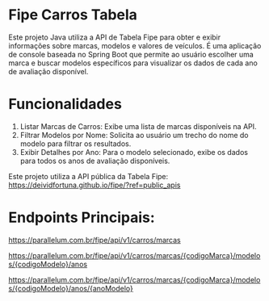 # Fipe Carros Tabela

Este projeto Java utiliza a API de Tabela Fipe para obter e exibir informações sobre marcas, modelos e valores de veículos.
É uma aplicação de console baseada no Spring Boot que permite ao usuário escolher uma marca e buscar modelos específicos para visualizar os dados de cada ano de avaliação disponível.

# Funcionalidades
1. Listar Marcas de Carros: Exibe uma lista de marcas disponíveis na API.
2. Filtrar Modelos por Nome: Solicita ao usuário um trecho do nome do modelo para filtrar os resultados.
3. Exibir Detalhes por Ano: Para o modelo selecionado, exibe os dados para todos os anos de avaliação disponíveis.


Este projeto utiliza a API pública da Tabela Fipe: https://deividfortuna.github.io/fipe/?ref=public_apis

# Endpoints Principais:

https://parallelum.com.br/fipe/api/v1/carros/marcas

https://parallelum.com.br/fipe/api/v1/carros/marcas/{codigoMarca}/modelos/{codigoModelo}/anos

https://parallelum.com.br/fipe/api/v1/carros/marcas/{codigoMarca}/modelos/{codigoModelo}/anos/{anoModelo}
